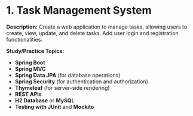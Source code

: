 # 1. Task Management System

**Description:** Create a web application to manage tasks, allowing users to create, view, update, and delete tasks. Add user login and registration functionalities.

**Study/Practice Topics:**

- **Spring Boot**
- **Spring MVC**
- **Spring Data JPA** (for database operations)
- **Spring Security** (for authentication and authorization)
- **Thymeleaf** (for server-side rendering)
- **REST APIs**
- **H2 Database** or **MySQL**
- **Testing with JUnit** and **Mockito**
